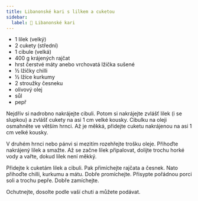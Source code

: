 ```yaml
---
title: Libanonské kari s lilkem a cuketou
sidebar:
  label: 🍆 Libanonské kari
---
```


- 1 lilek (velký)
- 2 cukety (střední)
- 1 cibule (velká)
- 400 g krájených rajčat
- hrst čerstvé máty anebo vrchovatá lžička sušené
- ½ lžičky chilli
- ½ lžíce kurkumy
- 2 stroužky česneku
- olivový olej
- sůl
- pepř

Nejdřív si nadrobno nakrájejte cibuli. Potom si nakrájejte zvlášť lilek (i se
slupkou) a zvlášť cukety na asi 1 cm velké kousky. Cibulku na oleji osmahněte ve
větším hrnci. Až je měkká, přidejte cuketu nakrájenou na asi 1 cm velké kousky.

V druhém hrnci nebo pánvi si mezitím rozehřejte trošku oleje. Přihoďte nakrájený
lilek a smažte. Až se začne lilek připalovat, dolijte trochu horké vody a vařte,
dokud lilek není měkký.

Přidejte k cuketám lilek a cibuli. Pak přimíchejte rajčata a česnek. Nato
přihoďte chilli, kurkumu a mátu. Dobře promíchejte. Přisypte pořádnou porci soli
a trochu pepře. Dobře zamíchejte.

Ochutnejte, dosolte podle vaší chuti a můžete podávat.
